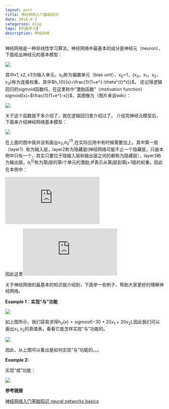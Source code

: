 ```yaml
---
layout: post
title: 神经网络入门基础知识
date: 2016-9-3
categories: blog
tags: [机器学习]
description: 神经网络 
---
```


神经网络是一种非线性学习算法，神经网络中最基本的成分是神经元（neuron），下面给出神经元的基本模型：

![](http://img.blog.csdn.net/20160413164315280)

其中${x1,x2,x3}$为输入单元，x$_0$称为偏置单元（bias unit），x$_0$=1，{x$_0$，x$_1$，x$_2$，x$_3$}称为连接权重。其中$h_{0}(x)=\frac{1}{1+e^{-\theta^{t}*x}}$。 
还记得逻辑回归的sigmoid函数吗，在这里称作“激励函数”（motivation function）sigmoid(x)=$\frac{1}{1+e^{-x}}$，其图像为（图片来自wiki）：

![](http://img.blog.csdn.net/20160413163808528)

关于这个函数就不多介绍了，我在逻辑回归里介绍过了。
介绍完神经元模型后，下面来介绍神经网络基本模型：

![](http://img.blog.csdn.net/20160413212059719)

在上面的图中我并没有画出$x_0$,$a_{0}^{(1)}$,在实际应用中有时候需要加上。其中第一层（layer1）称为输入层，layer2称为隐藏层(神经网络可能不止一个隐藏层，只是本例中只有一个，其实只要位于隐输入层和输出层之间的都称为隐藏层），layer3称为输出层。$a_{i}^{(j)}$称为第j层的第i个单元的激励,$\theta^{j}$表示从第j层到第j+1层的权重。因此在本例中：


![](http://latex.codecogs.com/gif.latex?%5Clarge%20%5Cbegin%7Barray%7D%7Blcl%7Da_%7B1%7D%5E%7B%282%29%7D%20%26%3D%26%20sigmoid%28%5Ctheta%20_%7B10%7D%5E%7B%281%29%7Dx_%7B0%7D%20&plus;%20%5Ctheta%20_%7B11%7D%5E%7B%281%29%7Dx_%7B1%7D%20&plus;%20%5Ctheta%20_%7B12%7D%5E%7B%281%29%7Dx_%7B2%7D%20&plus;%20%5Ctheta%20_%7B13%7D%5E%7B%281%29%7Dx_%7B3%7D%29%20%5C%5C%5C%5C%20a_%7B2%7D%5E%7B%282%29%7D%20%26%3D%26%20sigmoid%28%5Ctheta%20_%7B20%7D%5E%7B%281%29%7Dx_%7B0%7D%20&plus;%20%5Ctheta%20_%7B21%7D%5E%7B%281%29%7Dx_%7B1%7D%20&plus;%20%5Ctheta%20_%7B22%7D%5E%7B%281%29%7Dx_%7B2%7D%20&plus;%20%5Ctheta%20_%7B23%7D%5E%7B%281%29%7Dx_%7B3%7D%29%20%5C%5C%5C%5C%20a_%7B3%7D%5E%7B%282%29%7D%20%26%3D%26%20sigmoid%28%5Ctheta%20_%7B30%7D%5E%7B%281%29%7Dx_%7B0%7D%20&plus;%20%5Ctheta%20_%7B31%7D%5E%7B%281%29%7Dx_%7B1%7D%20&plus;%20%5Ctheta%20_%7B32%7D%5E%7B%281%29%7Dx_%7B2%7D%20&plus;%20%5Ctheta%20_%7B33%7D%5E%7B%281%29%7Dx_%7B3%7D%29%5C%5C%5C%5C%20h_%7B%5Ctheta%20%7D%28x%29%20%3D%20a_%7B1%7D%5E%7B%283%29%7D%20%26%3D%26%20sigmoid%28%5Ctheta%20_%7B10%7D%5E%7B%282%29%7Dx_%7B0%7D%20&plus;%20%5Ctheta%20_%7B11%7D%5E%7B%282%29%7Dx_%7B1%7D%20&plus;%20%5Ctheta%20_%7B12%7D%5E%7B%282%29%7Dx_%7B2%7D%20&plus;%20%5Ctheta%20_%7B13%7D%5E%7B%282%29%7Dx_%7B3%7D%29%20%5Cend%7Barray%7D)



因此这里![](http://latex.codecogs.com/gif.latex?%5Clarge%20%5Ctheta%20%5E%7B%281%29%7D%20%3D%20%5Cbegin%7Bbmatrix%7D%20%5Ctheta%20_%7B10%7D%20%26%20%5Ctheta%20_%7B11%7D%26%20%5Ctheta%20_%7B12%7D%26%20%5Ctheta%20_%7B13%7D%5C%5C%20%5Ctheta%20_%7B20%7D%26%20%5Ctheta%20_%7B21%7D%26%20%5Ctheta%20_%7B22%7D%26%20%5Ctheta%20_%7B23%7D%5C%5C%20%5Ctheta%20_%7B30%7D%20%26%20%5Ctheta%20_%7B31%7D%26%20%5Ctheta%20_%7B32%7D%26%20%5Ctheta%20_%7B33%7D%20%5Cend%7Bbmatrix%7D)

关于神经网络的最基本的知识就介绍到，下面举一些例子，帮助大家更好的理解神经网络。


**Example 1：实现“与”功能**       

![](http://img.blog.csdn.net/20160413215108293)

如上图所示，我们容易求得$h_{0}(x)=sigmoid(-30+20x_1+20x_2)$,因此我们可以画出$x_1,x_2$的真值表，看看它是怎样实现“与”功能的。

![](http://img.blog.csdn.net/20160413220626890)

因此，从上图可以看出是如何实现“与”功能的。。。

**Example 2:**    

实现“或”功能：

![](http://img.blog.csdn.net/20160413221821180)


**参考链接**           

[神经网络入门基础知识 neural networks basics](http://blog.csdn.net/u012328159/article/details/51143536)